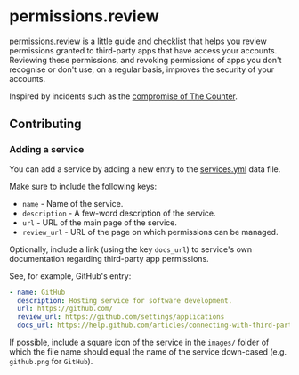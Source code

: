 # permissions.review

[permissions.review](https://www.permissions.review/) is a little guide and checklist that helps you review permissions granted to third-party apps that have access your accounts. Reviewing these permissions, and revoking permissions of apps you don't recognise or don't use, on a regular basis, improves the security of your accounts.

Inspired by incidents such as the [compromise of The Counter](https://techcrunch.com/2017/03/15/twitter-counter-hacked/).

## Contributing

### Adding a service

You can add a service by adding a new entry to the [services.yml](_data/services.yml) data file.

Make sure to include the following keys:

- `name` - Name of the service.
- `description` - A few-word description of the service.
- `url` - URL of the main page of the service.
- `review_url` - URL of the page on which permissions can be managed.

Optionally, include a link (using the key `docs_url`) to service's own documentation regarding third-party app permissions.

See, for example, GitHub's entry:

```yaml
- name: GitHub
  description: Hosting service for software development.
  url: https://github.com/
  review_url: https://github.com/settings/applications
  docs_url: https://help.github.com/articles/connecting-with-third-party-applications
```

If possible, include a square icon of the service in the `images/` folder of which the file name should equal the name of the service down-cased (e.g. `github.png` for `GitHub`).
